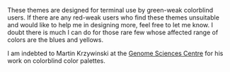 These themes are designed for terminal use by green-weak colorblind users. If there are any red-weak users who find these themes unsuitable and would like to help me in designing more, feel free to let me know. I doubt there is much I can do for those rare few whose affected range of colors are the blues and yellows.

I am indebted to Martin Krzywinski at the [Genome Sciences Centre](http://mkweb.bcgsc.ca/colorblind/palettes.mhtml#page-container) for his work on colorblind color palettes.
